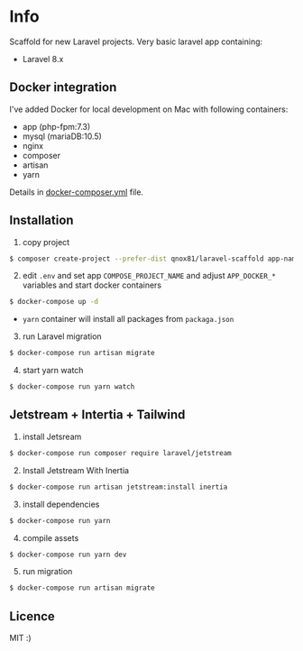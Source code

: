 # Info

Scaffold for new Laravel projects. Very basic laravel app containing:

- Laravel 8.x

## Docker integration

I've added Docker for local development on Mac with following containers:
- app (php-fpm:7.3)
- mysql (mariaDB:10.5)
- nginx
- composer
- artisan 
- yarn

Details in [docker-composer.yml](docker-composer.yml) file.

## Installation

1. copy project

```bash
$ composer create-project --prefer-dist qnox81/laravel-scaffold app-name
```

2. edit `.env` and set app `COMPOSE_PROJECT_NAME` and adjust `APP_DOCKER_*` variables and start docker containers

```bash
$ docker-compose up -d
```
- `yarn` container will install all packages from `packaga.json`

3. run Laravel migration

```bash
$ docker-compose run artisan migrate
```

4. start yarn watch

```bash
$ docker-compose run yarn watch
```

## Jetstream + Intertia + Tailwind

1. install Jetsream
```bash
$ docker-compose run composer require laravel/jetstream
```

2. Install Jetstream With Inertia
```bash
$ docker-compose run artisan jetstream:install inertia
```

3. install dependencies
```bash
$ docker-compose run yarn
```

4. compile assets
```bash
$ docker-compose run yarn dev
```

5. run migration
```bash
$ docker-compose run artisan migrate
```
## Licence
MIT :)
